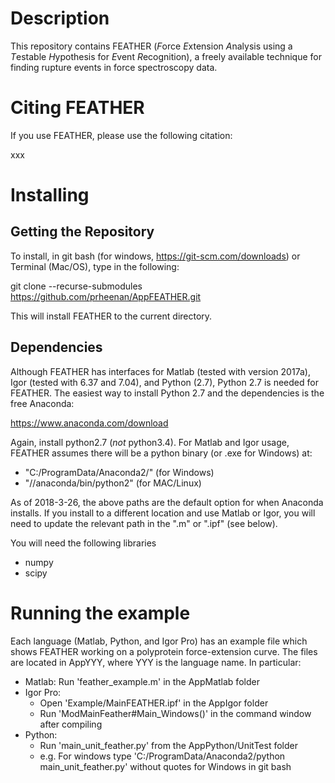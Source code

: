 # Description

This repository contains FEATHER (*F*orce *E*xtension *A*nalysis using a *T*estable *H*ypothesis for *E*vent *R*ecognition), a freely available technique for finding rupture events in force spectroscopy data.

# Citing FEATHER

If you use FEATHER, please use the following citation:

xxx

# Installing

## Getting the Repository

To install, in git bash (for windows, https://git-scm.com/downloads) or Terminal (Mac/OS), type in the following:

git clone --recurse-submodules https://github.com/prheenan/AppFEATHER.git

This will install FEATHER to the current directory. 

## Dependencies

Although FEATHER has interfaces for Matlab (tested with version 2017a), Igor (tested with 6.37 and 7.04), and Python (2.7), Python 2.7 is needed for FEATHER. The easiest way to install Python 2.7 and the dependencies is the free Anaconda:

https://www.anaconda.com/download

Again, install python2.7 (*not* python3.4). For Matlab and Igor usage, FEATHER assumes there will be a python binary (or .exe for Windows) at:

- "C:/ProgramData/Anaconda2/" (for Windows)
- "//anaconda/bin/python2" (for MAC/Linux)

As of 2018-3-26, the above paths are the default option for when Anaconda installs. If you install to a different location and use Matlab or Igor, you will need to update the relevant path in the ".m" or ".ipf" (see below).

You will need the following libraries

- numpy
- scipy

# Running the example

Each language (Matlab, Python, and Igor Pro) has an example file which shows FEATHER working on a polyprotein force-extension curve. The files are located in AppYYY, where YYY is the language name. In particular:

- Matlab: Run 'feather_example.m' in the AppMatlab folder
- Igor Pro: 
	- Open 'Example/MainFEATHER.ipf' in the AppIgor folder
	- Run 'ModMainFeather#Main_Windows()' in the command window after compiling
- Python:
	- Run 'main_unit_feather.py' from the AppPython/UnitTest folder
	- e.g. For windows type 'C:/ProgramData/Anaconda2/python main_unit_feather.py' without quotes for Windows in git bash




